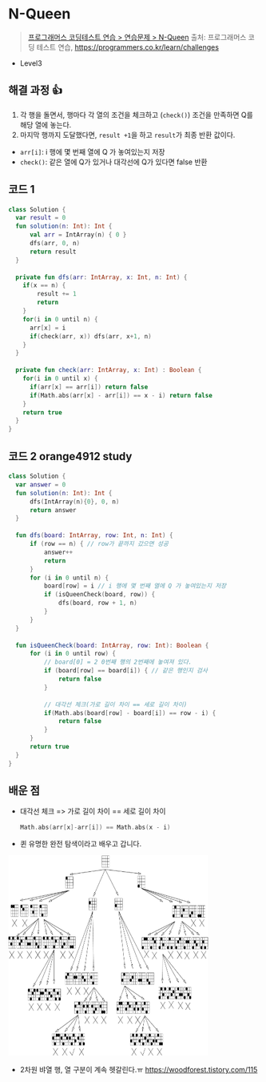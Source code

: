 # N-Queen

> [프로그래머스 코딩테스트 연습 > 연습문제 > N-Queen](https://programmers.co.kr/learn/courses/30/lessons/12952)
> 출처: 프로그래머스 코딩 테스트 연습, https://programmers.co.kr/learn/challenges

- Level3

## 해결 과정 👍

1. 각 행을 돌면서, 행마다 각 열의 조건을 체크하고 (`check()`) 조건을 만족하면 Q를 해당 열에 놓는다.
2. 마지막 행까지 도달했다면, `result +1`을 하고 `result`가 최종 반환 값이다.

- `arr[i]`: i 행에 몇 번째 열에 Q 가 놓여있는지 저장
- `check()`: 같은 열에 Q가 있거나 대각선에 Q가 있다면 false 반환

## 코드 1

```kotlin
class Solution {
  var result = 0
  fun solution(n: Int): Int {
      val arr = IntArray(n) { 0 }
      dfs(arr, 0, n)
      return result
  }

  private fun dfs(arr: IntArray, x: Int, n: Int) {
    if(x == n) {
        result += 1
        return
    }
    for(i in 0 until n) {
      arr[x] = i
      if(check(arr, x)) dfs(arr, x+1, n)
    }
  }

  private fun check(arr: IntArray, x: Int) : Boolean {
    for(i in 0 until x) {
      if(arr[x] == arr[i]) return false
      if(Math.abs(arr[x] - arr[i]) == x - i) return false
    }
    return true
  }
}
```

## 코드 2 orange4912 study

```kotlin
class Solution {
  var answer = 0
  fun solution(n: Int): Int {
      dfs(IntArray(n){0}, 0, n)
      return answer
  }

  fun dfs(board: IntArray, row: Int, n: Int) {
      if (row == n) { // row가 끝까지 갔으면 성공
          answer++
          return
      }
      for (i in 0 until n) {
          board[row] = i // i 행에 몇 번째 열에 Q 가 놓여있는지 저장
          if (isQueenCheck(board, row)) {
              dfs(board, row + 1, n)
          }
      }
  }

  fun isQueenCheck(board: IntArray, row: Int): Boolean {
      for (i in 0 until row) { 
          // board[0] = 2 0번째 행의 2번째에 놓여져 있다.
          if (board[row] == board[i]) { // 같은 행인지 검사
              return false
          }

          // 대각선 체크(가로 길이 차이 == 세로 길이 차이)
          if(Math.abs(board[row] - board[i]) == row - i) {
              return false
          }
      }
      return true
  }
}
```

## 배운 점

- 대각선 체크
  => 가로 길이 차이 == 세로 길이 차이
  ```kotlin
  Math.abs(arr[x]-arr[i]) == Math.abs(x - i)
  ```

- 퀸 유명한 완전 탐색이라고 배우고 갑니다.
<img src="../res/programmers_queen.png" width="400" height="400" />

- 2차원 뱌열 행, 열 구분이 계속 헷갈린다.ㅠ https://woodforest.tistory.com/115



